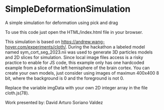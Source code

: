 # SimpleDeformationSimulation
A simple simulation for deformation using pick and drag

To use this code just open the HTML/index.html file in your browser.

This simulation is based on https://andrew.wang-hoyer.com/experiments/cloth/.
During the hackathon a labeled model named sym_cort_seg_2023.nii was used to generate 3D particles models and 2D slices for simulation.
Since local image files access is a risky practice to enable for JS code, this example only has one hardcoded example from a slice of the left hemisphere of the brain cortex.
You can create your own models, just consider using images of maximun 400x400 8 bit, where the background is 0 and the foreground is not 0.

Replace the variable imgData with your own 2D integer array in the file cloth.js(78).

Work presented by:
David Arturo Soriano Valdez
